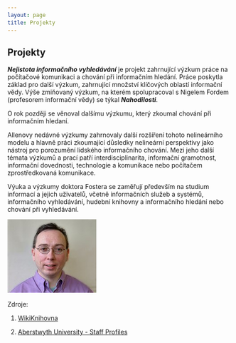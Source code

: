 ```yaml
---
layout: page
title: Projekty
---
```

## Projekty

***Nejistota informačního vyhledávání*** je projekt zahrnující výzkum práce na počítačové komunikaci a chování při informačním hledání. Práce poskytla základ pro další výzkum, zahrnující množství klíčových oblastí informační vědy.
Výše zmiňovaný výzkum, na kterém spolupracoval s Nigelem Fordem (profesorem informační vědy) se týkal ***Nahodilosti***.

O rok později se věnoval dalšímu výzkumu, který zkoumal chování při informačním hledaní.

Allenovy nedávné výzkumy zahrnovaly další rozšíření tohoto nelineárního modelu a hlavně práci zkoumající důsledky nelineární perspektivy jako nástroj pro porozumění lidského informačního chování.  Mezi jeho další témata výzkumů a prací patří interdisciplinarita, informační gramotnost, informační dovednosti, technologie a komunikace nebo počítačem zprostředkovaná komunikace.

Výuka a výzkumy doktora Fostera se zaměřují především na studium informací a jejich uživatelů, včetně informačních služeb a systémů, informačního vyhledávání, hudební knihovny a informačního hledání nebo chování při vyhledávání.

![Allen Foster](images/allen.jpeg)


Zdroje:

1) [WikiKnihovna](http://wiki.knihovna.cz/index.php/Allen_Foster)  

2) [Aberstwyth University - Staff Profiles](https://www.aber.ac.uk/en/dis/staff-profiles/listing/profile/aef)

<br>
<br>